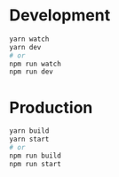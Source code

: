 # Development
```bash
yarn watch
yarn dev
# or
npm run watch
npm run dev
```

# Production
```bash
yarn build
yarn start
# or
npm run build
npm run start
```